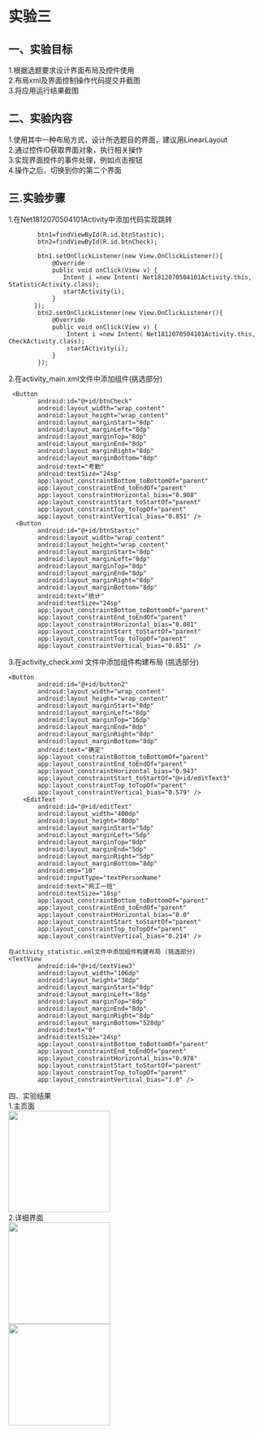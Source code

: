 # 实验三
## 一、实验目标
1.根据选题要求设计界面布局及控件使用  
2.布局xml及界面控制操作代码提交并截图  
3.将应用运行结果截图   
  
## 二、实验内容
1.使用其中一种布局方式，设计所选题目的界面，建议用LinearLayout  
2.通过控件ID获取界面对象，执行相关操作  
3.实现界面控件的事件处理，例如点击按钮  
4.操作之后，切换到你的第二个界面  

## 三.实验步骤
1.在Net1812070504101Activity中添加代码实现跳转  
```
        btn1=findViewById(R.id.btnStastic);
        btn2=findViewById(R.id.btnCheck);

        btn1.setOnClickListener(new View.OnClickListener(){
            @Override
            public void onClick(View v) {
               Intent i =new Intent( Net1812070504101Activity.this, StatisticActivity.class);
               startActivity(i);
            }
       });
        btn2.setOnClickListener(new View.OnClickListener(){
            @Override
            public void onClick(View v) {
                Intent i =new Intent( Net1812070504101Activity.this, CheckActivity.class);
                startActivity(i);
            }
        });
```
2.在activity_main.xml文件中添加组件(挑选部分)  
```
 <Button
        android:id="@+id/btnCheck"
        android:layout_width="wrap_content"
        android:layout_height="wrap_content"
        android:layout_marginStart="8dp"
        android:layout_marginLeft="8dp"
        android:layout_marginTop="8dp"
        android:layout_marginEnd="8dp"
        android:layout_marginRight="8dp"
        android:layout_marginBottom="8dp"
        android:text="考勤"
        android:textSize="24sp"
        app:layout_constraintBottom_toBottomOf="parent"
        app:layout_constraintEnd_toEndOf="parent"
        app:layout_constraintHorizontal_bias="0.908"
        app:layout_constraintStart_toStartOf="parent"
        app:layout_constraintTop_toTopOf="parent"
        app:layout_constraintVertical_bias="0.851" />
  <Button
        android:id="@+id/btnStastic"
        android:layout_width="wrap_content"
        android:layout_height="wrap_content"
        android:layout_marginStart="8dp"
        android:layout_marginLeft="8dp"
        android:layout_marginTop="8dp"
        android:layout_marginEnd="8dp"
        android:layout_marginRight="8dp"
        android:layout_marginBottom="8dp"
        android:text="统计"
        android:textSize="24sp"
        app:layout_constraintBottom_toBottomOf="parent"
        app:layout_constraintEnd_toEndOf="parent"
        app:layout_constraintHorizontal_bias="0.081"
        app:layout_constraintStart_toStartOf="parent"
        app:layout_constraintTop_toTopOf="parent"
        app:layout_constraintVertical_bias="0.851" />
```
3.在activity_check.xml 文件中添加组件构建布局 (挑选部分)
```
<Button
        android:id="@+id/button2"
        android:layout_width="wrap_content"
        android:layout_height="wrap_content"
        android:layout_marginStart="8dp"
        android:layout_marginLeft="8dp"
        android:layout_marginTop="16dp"
        android:layout_marginEnd="8dp"
        android:layout_marginRight="8dp"
        android:layout_marginBottom="8dp"
        android:text="确定"
        app:layout_constraintBottom_toBottomOf="parent"
        app:layout_constraintEnd_toEndOf="parent"
        app:layout_constraintHorizontal_bias="0.943"
        app:layout_constraintStart_toStartOf="@+id/editText3"
        app:layout_constraintTop_toTopOf="parent"
        app:layout_constraintVertical_bias="0.579" />
    <EditText
        android:id="@+id/editText"
        android:layout_width="400dp"
        android:layout_height="80dp"
        android:layout_marginStart="5dp"
        android:layout_marginLeft="5dp"
        android:layout_marginTop="8dp"
        android:layout_marginEnd="5dp"
        android:layout_marginRight="5dp"
        android:layout_marginBottom="8dp"
        android:ems="10"
        android:inputType="textPersonName"
        android:text="网工一班"
        android:textSize="18sp"
        app:layout_constraintBottom_toBottomOf="parent"
        app:layout_constraintEnd_toEndOf="parent"
        app:layout_constraintHorizontal_bias="0.0"
        app:layout_constraintStart_toStartOf="parent"
        app:layout_constraintTop_toTopOf="parent"
        app:layout_constraintVertical_bias="0.214" />
```

```
在activity_statistic.xml文件中添加组件构建布局 (挑选部分)
<TextView
        android:id="@+id/textView3"
        android:layout_width="106dp"
        android:layout_height="38dp"
        android:layout_marginStart="8dp"
        android:layout_marginLeft="8dp"
        android:layout_marginTop="8dp"
        android:layout_marginEnd="8dp"
        android:layout_marginRight="8dp"
        android:layout_marginBottom="528dp"
        android:text="0"
        android:textSize="24sp"
        app:layout_constraintBottom_toBottomOf="parent"
        app:layout_constraintEnd_toEndOf="parent"
        app:layout_constraintHorizontal_bias="0.978"
        app:layout_constraintStart_toStartOf="parent"
        app:layout_constraintTop_toTopOf="parent"
        app:layout_constraintVertical_bias="1.0" />
```

四、实验结果    
1.主页面     
<img src="https://github.com/lyRomantic/android-labs-2020/blob/master/students/net1812070504101/lab4_1.png" width =200px><br/>
2.详细界面  
<img src="https://github.com/lyRomantic/android-labs-2020/blob/master/students/net1812070504101/lab4_2.png" width =200px><br/>
<img src="https://github.com/lyRomantic/android-labs-2020/blob/master/students/net1812070504101/lab4_2.png" width =200px>



























